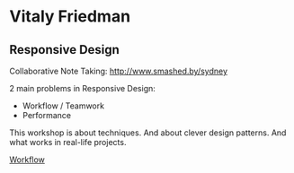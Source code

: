 # Vitaly Friedman

## Responsive Design

Collaborative Note Taking: http://www.smashed.by/sydney

2 main problems in Responsive Design:

* Workflow / Teamwork
* Performance

This workshop is about techniques.
And about clever design patterns.
And what works in real-life projects.

[Workflow](WORKFLOW.md)
